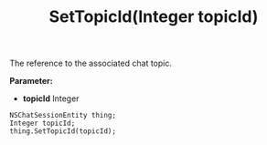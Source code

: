 ﻿---
uid: crmscript_ref_NSChatSessionEntity_SetTopicId
title: SetTopicId(Integer topicId)
intellisense: NSChatSessionEntity.SetTopicId
keywords: NSChatSessionEntity, GetTopicId
so.topic: reference
---

The reference to the associated chat topic.

**Parameter:** 
 - **topicId** Integer

```crmscript
NSChatSessionEntity thing;
Integer topicId;
thing.SetTopicId(topicId);
```

